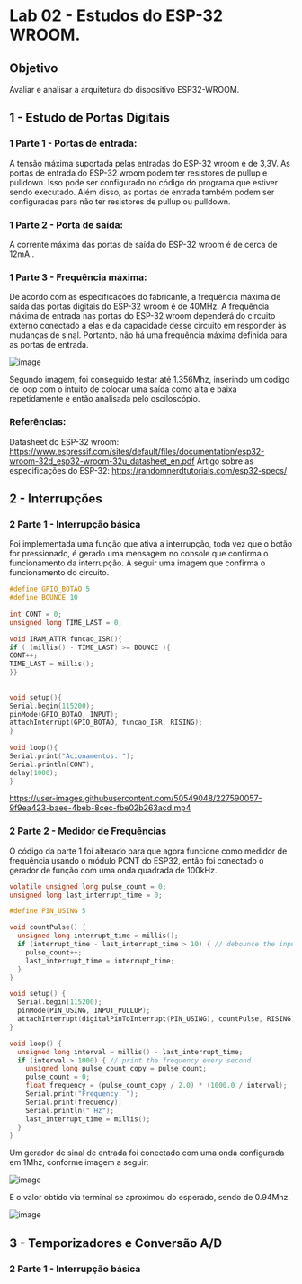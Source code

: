 # Lab 02 - Estudos do ESP-32 WROOM.

## Objetivo

Avaliar e analisar a arquitetura do dispositivo ESP32-WROOM.

## 1 - Estudo de Portas Digitais

### 1 Parte 1 - Portas de entrada:

A tensão máxima suportada pelas entradas do ESP-32 wroom é de 3,3V. As portas de entrada do ESP-32 wroom podem ter resistores de pullup e pulldown. Isso pode ser configurado no código do programa que estiver sendo executado. Além disso, as portas de entrada também podem ser configuradas para não ter resistores de pullup ou pulldown.

### 1 Parte 2 - Porta de saída:

A corrente máxima das portas de saída do ESP-32 wroom é de cerca de 12mA..

### 1 Parte 3 - Frequência máxima:

De acordo com as especificações do fabricante, a frequência máxima de saída das portas digitais do ESP-32 wroom é de 40MHz.
A frequência máxima de entrada nas portas do ESP-32 wroom dependerá do circuito externo conectado a elas e da capacidade desse circuito em responder às mudanças de sinal. Portanto, não há uma frequência máxima definida para as portas de entrada.

![image](https://user-images.githubusercontent.com/50549048/227588903-1693bc1f-202a-452a-a762-17efb9bc650f.png)

Segundo imagem, foi conseguido testar até 1.356Mhz, inserindo um código de loop com o intuito de colocar uma saída como alta e baixa repetidamente e então analisada pelo osciloscópio. 
### Referências:

Datasheet do ESP-32 wroom: https://www.espressif.com/sites/default/files/documentation/esp32-wroom-32d_esp32-wroom-32u_datasheet_en.pdf
Artigo sobre as especificações do ESP-32: https://randomnerdtutorials.com/esp32-specs/

## 2 - Interrupções

### 2 Parte 1 - Interrupção básica

Foi implementada uma função que ativa a interrupção, toda vez que o botão for pressionado, é gerado uma mensagem no console que confirma o funcionamento da interrupção. A seguir uma imagem que confirma o funcionamento do circuito.

```C
#define GPIO_BOTAO 5
#define BOUNCE 10
 
int CONT = 0;
unsigned long TIME_LAST = 0;

void IRAM_ATTR funcao_ISR(){
if ( (millis() - TIME_LAST) >= BOUNCE ){
CONT++;
TIME_LAST = millis();
}}
 
 
void setup(){
Serial.begin(115200);
pinMode(GPIO_BOTAO, INPUT);
attachInterrupt(GPIO_BOTAO, funcao_ISR, RISING);
}
 
void loop(){
Serial.print("Acionamentos: ");
Serial.println(CONT);
delay(1000);
}

```

https://user-images.githubusercontent.com/50549048/227590057-9f9ea423-baee-4beb-8cec-fbe02b263acd.mp4

### 2 Parte 2 - Medidor de Frequências

O código da parte 1 foi alterado para que agora funcione como medidor de frequência usando o módulo PCNT do ESP32, então foi conectado o gerador de função com uma onda quadrada de 100kHz.


```C
volatile unsigned long pulse_count = 0;
unsigned long last_interrupt_time = 0;

#define PIN_USING 5

void countPulse() {
  unsigned long interrupt_time = millis();
  if (interrupt_time - last_interrupt_time > 10) { // debounce the input
    pulse_count++;
    last_interrupt_time = interrupt_time;
  }
}

void setup() {
  Serial.begin(115200);
  pinMode(PIN_USING, INPUT_PULLUP);
  attachInterrupt(digitalPinToInterrupt(PIN_USING), countPulse, RISING);
}

void loop() {
  unsigned long interval = millis() - last_interrupt_time;
  if (interval > 1000) { // print the frequency every second
    unsigned long pulse_count_copy = pulse_count;
    pulse_count = 0;
    float frequency = (pulse_count_copy / 2.0) * (1000.0 / interval);
    Serial.print("Frequency: ");
    Serial.print(frequency);
    Serial.println(" Hz");
    last_interrupt_time = millis();
  }
}

```

Um gerador de sinal de entrada foi conectado com uma onda configurada em 1Mhz, conforme imagem a seguir: 

![image](https://user-images.githubusercontent.com/50549048/227591684-24d591e8-a2d2-40a2-be45-f65a93e34fc8.png)

E o valor obtido via terminal se aproximou do esperado, sendo de 0.94Mhz.

![image](https://user-images.githubusercontent.com/50549048/227591778-2771f6c7-2fc7-4000-80e9-68cc8ae8ce7c.png)

## 3 - Temporizadores e Conversão A/D

### 2 Parte 1 - Interrupção básica


